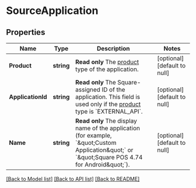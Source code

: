 # SourceApplication

## Properties
Name | Type | Description | Notes
------------ | ------------- | ------------- | -------------
**Product** | **string** | __Read only__ The [product](https://developer.squareup.com/reference/square_2024-07-17/enums/Product) type of the application. | [optional] [default to null]
**ApplicationId** | **string** | __Read only__ The Square-assigned ID of the application. This field is used only if the [product](https://developer.squareup.com/reference/square_2024-07-17/enums/Product) type is &#x60;EXTERNAL_API&#x60;. | [optional] [default to null]
**Name** | **string** | __Read only__ The display name of the application (for example, &#x60;\&quot;Custom Application\&quot;&#x60; or &#x60;\&quot;Square POS 4.74 for Android\&quot;&#x60;). | [optional] [default to null]

[[Back to Model list]](../README.md#documentation-for-models) [[Back to API list]](../README.md#documentation-for-api-endpoints) [[Back to README]](../README.md)

